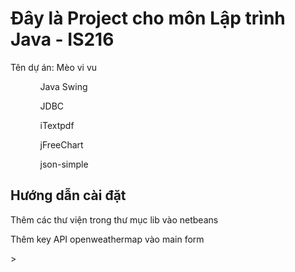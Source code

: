 # Đây là Project cho môn Lập trình Java - IS216
<p>Tên dự án: Mèo vi vu</p>
<ul>
    <ol>Java Swing</ol>
    <ol>JDBC</ol>
    <ol>iTextpdf</ol>
    <ol>jFreeChart</ol>
    <ol>json-simple</ol>
</ul>

## Hướng dẫn cài đặt
<p>Thêm các thư viện trong thư mục lib vào netbeans</p>
<p>Thêm key API openweathermap vào main form</p> >
